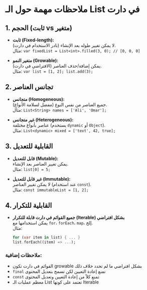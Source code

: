 # ملاحظات مهمة حول الـ List في دارت

## 1. الحجم (ثابت vs متغير)
- **ثابت (Fixed-length):**  
  لا يمكن تغيير طوله بعد الإنشاء (نادر الاستخدام في دارت).  
  مثال: `var fixedList = List<int>.filled(3, 0); // [0, 0, 0]`

- **متغير النمو (Growable):**  
  يمكن إضافة/حذف العناصر (الافتراضي في دارت).  
  مثال: `var list = [1, 2]; list.add(3);`

## 2. تجانس العناصر
- **متجانس (Homogeneous):**  
  جميع العناصر من نفس النوع (مفضل لسلامة الأنواع).  
  مثال: `List<String> names = ['Ali', 'Omar'];`

- **غير متجانس (Heterogeneous):**  
  عناصر بأنواع مختلفة (يستخدم `dynamic` أو `Object`).  
  مثال: `List<dynamic> mixed = ['text', 42, true];`

## 3. القابلية للتعديل
- **قابل للتعديل (Mutable):**  
  يمكن تغيير العناصر بعد الإنشاء.  
  مثال: `list[0] = 5;`

- **غير قابل للتعديل (Immutable):**  
  لا يمكن تغيير العناصر (عند استخدام `const`).  
  مثال: `const immutableList = [1, 2];`

## 4. القابلية للتكرار
- **جميع القوائم في دارت قابلة للتكرار (Iterable) بشكل افتراضي**  
  يمكن استخدامها مع `for`، `forEach`، `map`، إلخ.  
  مثال: 
  ```dart
  for (var item in list) { ... }
  list.forEach((item) => ...);
  ```

### ملاحظات إضافية:
- القوائم في دارت تكون growable بشكل افتراضي ما لم تحدد خلاف ذلك
- `final` تمنع إعادة التعيين لكن تسمح بتعديل المحتوى
- `const` تمنع كلاً من إعادة التعيين وتعديل المحتوى
- معظم عمليات الـ List تعتمد على كونها Iterable
```
